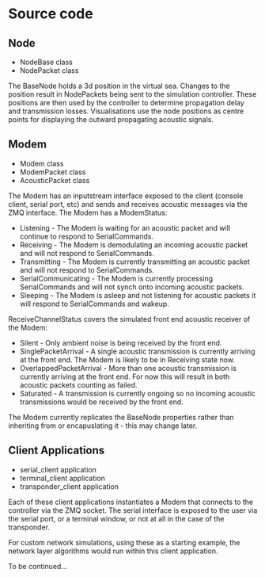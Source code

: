 # Source code

## Node
+ NodeBase class
+ NodePacket class

The BaseNode holds a 3d position in the virtual sea. Changes to the position result in NodePackets being sent to the simulation controller. These positions are then used by the controller to determine propagation delay and transmission losses. Visualisations use the node positions as centre points for displaying the outward propagating acoustic signals.  


## Modem
+ Modem class
+ ModemPacket class
+ AcousticPacket class

The Modem has an inputstream interface exposed to the client (console client, serial port, etc) and sends and receives acoustic messages via the ZMQ interface.
The Modem has a ModemStatus:
+ Listening - The Modem is waiting for an acoustic packet and will continue to respond to SerialCommands.
+ Receiving - The Modem is demodulating an incoming acoustic packet and will not respond to SerialCommands.
+ Transmitting - The Modem is currently transmitting an acoustic packet and will not respond to SerialCommands.
+ SerialCommunicating - The Modem is currently processing SerialCommands and will not synch onto incoming acoustic packets.
+ Sleeping - The Modem is asleep and not listening for acoustic packets it will respond to SerialCommands and wakeup.

ReceiveChannelStatus covers the simulated front end acoustic receiver of the Modem:
+ Silent - Only ambient noise is being received by the front end.
+ SinglePacketArrival - A single acoustic transmission is currently arriving at the front end. The Modem is likely to be in Receiving state now.
+ OverlappedPacketArrival - More than one acoustic transmission is currently arriving at the front end. For now this will result in both acoustic packets counting as failed.
+ Saturated - A transmission is currently ongoing so no incoming acoustic transmissions would be received by the front end.

The Modem currently replicates the BaseNode properties rather than inheriting from or encapuslating it - this may change later.


## Client Applications
+ serial_client application
+ terminal_client application
+ transponder_client application

Each of these client applications instantiates a Modem that connects to the controller via the ZMQ socket. The serial interface is exposed to the user via the serial port, or a terminal window, or not at all in the case of the transponder. 

For custom network simulations, using these as a starting example, the network layer algorithms would run within this client application.


To be continued...
